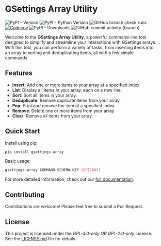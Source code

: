 # GSettings Array Utility

![PyPI - Version](https://img.shields.io/pypi/v/gsettings-array)
![PyPI - Python Version](https://img.shields.io/pypi/pyversions/gsettings-array)
![GitHub branch check runs](https://img.shields.io/github/check-runs/rindeal/gsettings-array/master)
[![Codecov](https://img.shields.io/codecov/c/github/rindeal/gsettings-array)](https://app.codecov.io/github/rindeal/gsettings-array/blob/master/gsettings_array.py)
![PyPI - Downloads](https://img.shields.io/pypi/dm/gsettings-array)
![GitHub commit activity (branch)](https://img.shields.io/github/commit-activity/y/rindeal/gsettings-array/master)

Welcome to the **GSettings Array Utility**, a powerful command-line tool designed to simplify and streamline your interactions with GSettings arrays.
With this tool, you can perform a variety of tasks, from inserting items into an array to sorting and deduplicating items, all with a few simple commands.

## Features

- **Insert**: Add one or more items to your array at a specified index.
- **List**: Display all items in your array, each on a new line.
- **Sort**: Sort all items in your array.
- **Deduplicate**: Remove duplicate items from your array.
- **Pop**: Print and remove the item at a specified index.
- **Remove**: Delete one or more items from your array.
- **Clear**: Remove all items from your array.

## Quick Start

Install using pip:

```bash
pip install gsettings-array
```

Basic usage:

```bash
gsettings-array COMMAND SCHEMA KEY [OPTIONS]
```

For more detailed information, check out our [full documentation](https://rindeal.github.io/gsettings-array/).

## Contributing

Contributions are welcome! Please feel free to submit a Pull Request.

## License

This project is licensed under the _GPL-3.0-only OR GPL-2.0-only_ License. See the [LICENSE.md](./LICENSE.md) file for details.
